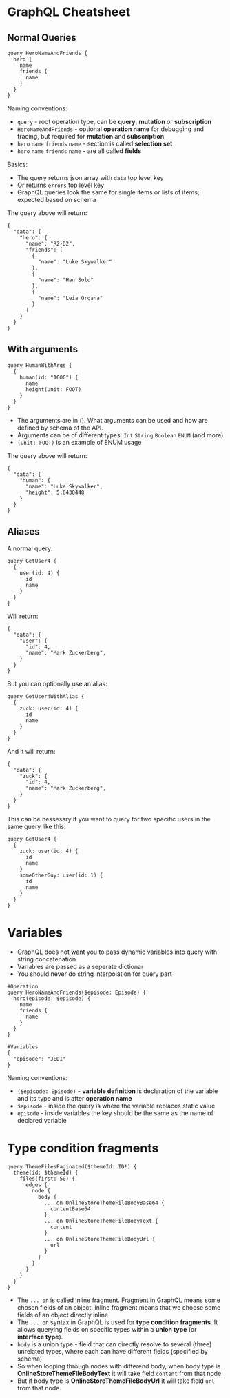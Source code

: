 # GraphQL Cheatsheet

## Normal Queries

```
query HeroNameAndFriends {
  hero {
    name
    friends {
      name
    }
  }
}
```

Naming conventions:
* `query` - root operation type, can be **query**, **mutation** or **subscription**
* `HeroNameAndFriends` - optional **operation name** for debugging and tracing, but required for **mutation** and **subscription**
* `hero` `name` `friends` `name` - section is called **selection set**
* `hero` `name` `friends` `name` - are all called **fields**

Basics:
* The query returns json array with `data` top level key
* Or returns `errors` top level key
* GraphQL queries look the same for single items or lists of items; expected based on schema

The query above will return:

```
{
  "data": {
    "hero": {
      "name": "R2-D2",
      "friends": [
        {
          "name": "Luke Skywalker"
        },
        {
          "name": "Han Solo"
        },
        {
          "name": "Leia Organa"
        }
      ]
    }
  }
}
```

## With arguments

```
query HumanWithArgs {
  {
    human(id: "1000") {
      name
      height(unit: FOOT)
    }
  }
}
```

* The arguments are in (). What arguments can be used and how are defined by schema of the API.
* Arguments can be of different types: `Int` `String` `Boolean` `ENUM` (and more)
* `(unit: FOOT)` is an example of ENUM usage

The query above will return:

```
{
  "data": {
    "human": {
      "name": "Luke Skywalker",
      "height": 5.6430448
    }
  }
}
```

## Aliases

A normal query:
```
query GetUser4 {
  {
    user(id: 4) {
      id
      name
    }
  }
}
```

Will return:
```
{
  "data": {
    "user": {
      "id": 4,
      "name": "Mark Zuckerberg",
    }
  }
}
```

But you can optionally use an alias:
```
query GetUser4WithAlias {
  {
    zuck: user(id: 4) {
      id
      name
    }
  }
}

```

And it will return:
```
{
  "data": {
    "zuck": {
      "id": 4,
      "name": "Mark Zuckerberg",
    }
  }
}
```

This can be nessesary if you want to query for two specific users in the same query like this:
```
query GetUser4 {
  {
    zuck: user(id: 4) {
      id
      name
    }
    someOtherGuy: user(id: 1) {
      id
      name
    }
  }
}
```

# Variables

* GraphQL does not want you to pass dynamic variables into query with string concatenation
* Variables are passed as a seperate dictionar
* You should never do string interpolation for query part

```
#Operation
query HeroNameAndFriends($episode: Episode) {
  hero(episode: $episode) {
    name
    friends {
      name
    }
  }
}

#Variables
{
  "episode": "JEDI"
}
```

Naming conventions:
* `($episode: Episode)` - **variable definition** is declaration of the variable and its type and is after **operation name**
* `$episode` - inside the query is where the variable replaces static value
* `episode` - inside variables the key should be the same as the name of declared variable

# Type condition fragments

```
query ThemeFilesPaginated($themeId: ID!) {
  theme(id: $themeId) {
    files(first: 50) {
      edges {
        node {
          body {
            ... on OnlineStoreThemeFileBodyBase64 {
              contentBase64
            }
            ... on OnlineStoreThemeFileBodyText {
              content
            }
            ... on OnlineStoreThemeFileBodyUrl {
              url
            }
          }
        }
      }
    }
  }
}
```
* The `... on` is called inline fragment. Fragment in GraphQL means some chosen fields of an object. Inline fragment means that we choose some fields of an object directly inline
* The `... on` syntax in GraphQL is used for **type condition fragments**. It allows querying fields on specific types within a **union type** (or **interface type**).
* `body` is a union type - field that can directly resolve to several (three) unrelated types, where each can have different fields (specified by schema)
* So when looping through nodes with differend body, when body type is **OnlineStoreThemeFileBodyText** it will take field `content` from that node.
* But if body type is **OnlineStoreThemeFileBodyUrl** it will take field `url` from that node.
